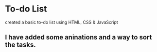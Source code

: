 # To-do List
created a basic to-do list using HTML, CSS &amp; JavaScript
## I have added some aninations and a way to sort the tasks. 
